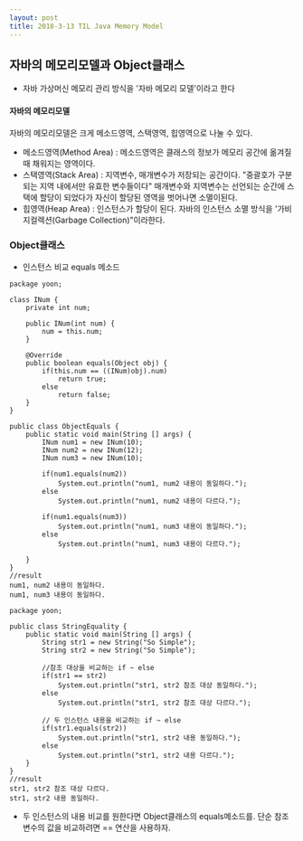 ```yaml
---
layout: post
title: 2018-3-13 TIL Java Memory Model 
---
```

## 자바의 메모리모델과 Object클래스

- 자바 가상머신 메모리 관리 방식을 '자바 메모리 모델'이라고 한다

#### 자바의 메모리모델

자바의 메모리모델은 크게 메소드영역, 스택영역, 힙영역으로 나눌 수 있다.


- 메소드영역(Method Area) : 메소드영역은 클래스의 정보가 메모리 공간에 옮겨질 때 채워지는 영역이다.
- 스택영역(Stack Area) : 지역변수, 매개변수가 저장되는 공간이다. "중괄호가 구분되는 지역 내에서만 유효한 변수들이다" 매개변수와 지역변수는 선언되는 순간에 스택에 할당이 되었다가 자신이 할당된 영역을 벗어나면 소멸이된다.
- 힙영역(Heap Area) : 인스턴스가 할당이 된다. 자바의 인스턴스 소멸 방식을 '가비지컬렉션(Garbage Collection)"이라한다.

### Object클래스

- 인스턴스 비교 equals 메소드

```
package yoon;

class INum {
    private int num;

    public INum(int num) {
        num = this.num;
    }

    @Override
    public boolean equals(Object obj) {
        if(this.num == ((INum)obj).num)
            return true;
        else
            return false;
    }
}

public class ObjectEquals {
    public static void main(String [] args) {
        INum num1 = new INum(10);
        INum num2 = new INum(12);
        INum num3 = new INum(10);

        if(num1.equals(num2))
            System.out.println("num1, num2 내용이 동일하다.");
        else
            System.out.println("num1, num2 내용이 다르다.");

        if(num1.equals(num3))
            System.out.println("num1, num3 내용이 동일하다.");
        else
            System.out.println("num1, num3 내용이 다르다.");

    }
}
//result
num1, num2 내용이 동일하다.
num1, num3 내용이 동일하다.
```

```
package yoon;

public class StringEquality {
    public static void main(String [] args) {
        String str1 = new String("So Simple");
        String str2 = new String("So Simple");

        //참조 대상을 비교하는 if ~ else
        if(str1 == str2)
            System.out.println("str1, str2 참조 대상 동일하다.");
        else
            System.out.println("str1, str2 참조 대상 다르다.");

        // 두 인스턴스 내용을 비교하는 if ~ else
        if(str1.equals(str2))
            System.out.println("str1, str2 내용 동일하다.");
        else
            System.out.println("str1, str2 내용 다르다.");
    }
}
//result
str1, str2 참조 대상 다르다.
str1, str2 내용 동일하다.
```

- 두 인스턴스의 내용 비교를 원한다면 Object클래스의 equals메소드를. 단순 참조변수의 값을 비교하려면 == 연산을 사용하자.
